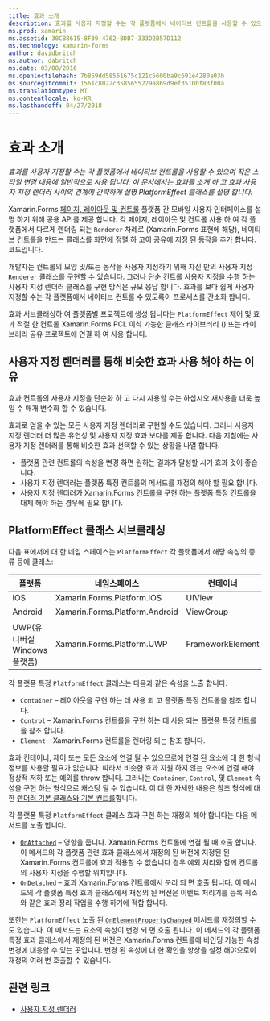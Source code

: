 ```yaml
---
title: 효과 소개
description: 효과를 사용자 지정할 수는 각 플랫폼에서 네이티브 컨트롤을 사용할 수 있으며 작은 스타일 변경 내용에 일반적으로 사용 됩니다. 이 문서에서는 효과를 소개 하 고 효과 사용자 지정 렌더러 사이의 경계에 간략하게 설명 PlatformEffect 클래스를 설명 합니다.
ms.prod: xamarin
ms.assetid: 30CB8615-8F39-4762-BDB7-333D2B57D112
ms.technology: xamarin-forms
author: davidbritch
ms.author: dabritch
ms.date: 03/08/2016
ms.openlocfilehash: 7b859dd58551675c121c5600ba9c691e4280a03b
ms.sourcegitcommit: 1561c8022c3585655229a869d9ef3510bf83f00a
ms.translationtype: MT
ms.contentlocale: ko-KR
ms.lasthandoff: 04/27/2018
---
```

# <a name="introduction-to-effects"></a>효과 소개

_효과를 사용자 지정할 수는 각 플랫폼에서 네이티브 컨트롤을 사용할 수 있으며 작은 스타일 변경 내용에 일반적으로 사용 됩니다. 이 문서에서는 효과를 소개 하 고 효과 사용자 지정 렌더러 사이의 경계에 간략하게 설명 PlatformEffect 클래스를 설명 합니다._

Xamarin.Forms [페이지, 레이아웃 및 컨트롤](~/xamarin-forms/user-interface/controls/index.md) 플랫폼 간 모바일 사용자 인터페이스를 설명 하기 위해 공용 API를 제공 합니다. 각 페이지, 레이아웃 및 컨트롤 사용 하 여 각 플랫폼에서 다르게 렌더링 되는 `Renderer` 차례로 (Xamarin.Forms 표현에 해당), 네이티브 컨트롤을 만드는 클래스를 화면에 정렬 하 고이 공유에 지정 된 동작을 추가 합니다. 코드입니다.

개발자는 컨트롤의 모양 및/또는 동작을 사용자 지정하기 위해 자신 만의 사용자 지정 `Renderer` 클래스를 구현할 수 있습니다. 그러나 단순 컨트롤 사용자 지정을 수행 하는 사용자 지정 렌더러 클래스를 구현 방식은 규모 응답 합니다. 효과를 보다 쉽게 사용자 지정할 수는 각 플랫폼에서 네이티브 컨트롤 수 있도록이 프로세스를 간소화 합니다.

효과 서브클래싱하 여 플랫폼별 프로젝트에 생성 됩니다는 `PlatformEffect` 제어 및 효과 적절 한 컨트롤 Xamarin.Forms PCL 이식 가능한 클래스 라이브러리 () 또는 라이브러리 공유 프로젝트에 연결 하 여 사용 합니다.

## <a name="why-use-an-effect-over-a-custom-renderer"></a>사용자 지정 렌더러를 통해 비슷한 효과 사용 해야 하는 이유

효과 컨트롤의 사용자 지정을 단순화 하 고 다시 사용할 수는 하십시오 재사용을 더욱 높일 수 매개 변수화 할 수 있습니다.

효과로 얻을 수 있는 모든 사용자 지정 렌더러로 구현할 수도 있습니다. 그러나 사용자 지정 렌더러 더 많은 유연성 및 사용자 지정 효과 보다를 제공 합니다. 다음 지침에는 사용자 지정 렌더러를 통해 비슷한 효과 선택할 수 있는 상황을 나열 합니다.

- 플랫폼 관련 컨트롤의 속성을 변경 하면 원하는 결과가 달성할 시기 효과 것이 좋습니다.
- 사용자 지정 렌더러는 플랫폼 특정 컨트롤의 메서드를 재정의 해야 할 필요 합니다.
- 사용자 지정 렌더러가 Xamarin.Forms 컨트롤을 구현 하는 플랫폼 특정 컨트롤을 대체 해야 하는 경우에 필요 합니다.

## <a name="subclassing-the-platformeffect-class"></a>PlatformEffect 클래스 서브클래싱

다음 표에서에 대 한 네임 스페이스는 `PlatformEffect` 각 플랫폼에서 해당 속성의 종류 등에 클래스:

|플랫폼|네임스페이스|컨테이너|Control|
|--- |--- |--- |--- |
|iOS|Xamarin.Forms.Platform.iOS|UIView|UIView|
|Android|Xamarin.Forms.Platform.Android|ViewGroup|보기|
|UWP(유니버설 Windows 플랫폼)|Xamarin.Forms.Platform.UWP|FrameworkElement|FrameworkElement|

각 플랫폼 특정 `PlatformEffect` 클래스는 다음과 같은 속성을 노출 합니다.

- `Container` – 레이아웃을 구현 하는 데 사용 되 고 플랫폼 특정 컨트롤을 참조 합니다.
- `Control` – Xamarin.Forms 컨트롤을 구현 하는 데 사용 되는 플랫폼 특정 컨트롤을 참조 합니다.
- `Element` – Xamarin.Forms 컨트롤을 렌더링 되는 참조 합니다.

효과 컨테이너, 제어 또는 모든 요소에 연결 될 수 있으므로에 연결 된 요소에 대 한 형식 정보를 사용할 필요가 없습니다. 따라서 비슷한 효과 지원 하지 않는 요소에 연결 해야 정상적 저하 또는 예외를 throw 합니다. 그러나는 `Container`, `Control`, 및 `Element` 속성을 구현 하는 형식으로 캐스팅 될 수 있습니다. 이 대 한 자세한 내용은 참조 형식에 대 한 [렌더러 기본 클래스와 기본 컨트롤](~/xamarin-forms/app-fundamentals/custom-renderer/renderers.md)합니다.

각 플랫폼 특정 `PlatformEffect` 클래스 효과 구현 하는 재정의 해야 합니다는 다음 메서드를 노출 합니다.

- [`OnAttached`](https://developer.xamarin.com/api/member/Xamarin.Forms.Effect.OnAttached()/) – 영향을 줍니다. Xamarin.Forms 컨트롤에 연결 될 때 호출 합니다. 이 메서드의 각 플랫폼 관련 효과 클래스에서 재정의 된 버전에 지정된 된 Xamarin.Forms 컨트롤에 효과 적용할 수 없습니다 경우 예외 처리와 함께 컨트롤의 사용자 지정을 수행할 위치입니다.
- [`OnDetached`](https://developer.xamarin.com/api/member/Xamarin.Forms.Effect.OnDetached()/) – 효과 Xamarin.Forms 컨트롤에서 분리 되 면 호출 됩니다. 이 메서드의 각 플랫폼 특정 효과 클래스에서 재정의 된 버전은 이벤트 처리기를 등록 취소와 같은 효과 정리 작업을 수행 하기에 적합 합니다.

또한는 `PlatformEffect` 노출 된 [ `OnElementPropertyChanged` ](https://developer.xamarin.com/api/member/Xamarin.Forms.PlatformEffect%3CTContainer,TControl%3E.OnElementPropertyChanged/p/System.ComponentModel.PropertyChangedEventArgs/) 메서드를 재정의할 수도 있습니다. 이 메서드는 요소의 속성이 변경 되 면 호출 됩니다. 이 메서드의 각 플랫폼 특정 효과 클래스에서 재정의 된 버전은 Xamarin.Forms 컨트롤에 바인딩 가능한 속성 변경에 대응할 수 있는 곳입니다. 변경 된 속성에 대 한 확인을 항상을 설정 해야으로이 재정의 여러 번 호출할 수 있습니다.


## <a name="related-links"></a>관련 링크

- [사용자 지정 렌더러](~/xamarin-forms/app-fundamentals/custom-renderer/index.md)

